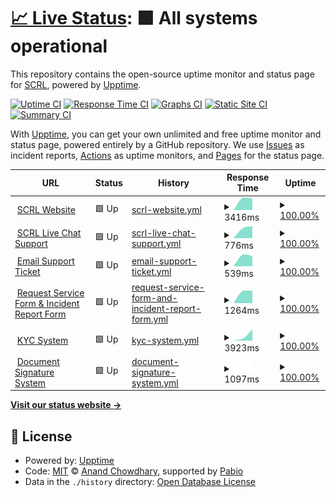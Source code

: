 # [📈 Live Status](https://status.scrl.io): <!--live status--> **🟩 All systems operational**

This repository contains the open-source uptime monitor and status page for [SCRL](scrl.io), powered by [Upptime](https://github.com/upptime/upptime).

[![Uptime CI](https://github.com/SECURI-Cybersecurity-Audit-KYC/status/workflows/Uptime%20CI/badge.svg)](https://github.com/SECURI-Cybersecurity-Audit-KYC/status/actions?query=workflow%3A%22Uptime+CI%22)
[![Response Time CI](https://github.com/SECURI-Cybersecurity-Audit-KYC/status/workflows/Response%20Time%20CI/badge.svg)](https://github.com/SECURI-Cybersecurity-Audit-KYC/status/actions?query=workflow%3A%22Response+Time+CI%22)
[![Graphs CI](https://github.com/SECURI-Cybersecurity-Audit-KYC/status/workflows/Graphs%20CI/badge.svg)](https://github.com/SECURI-Cybersecurity-Audit-KYC/status/actions?query=workflow%3A%22Graphs+CI%22)
[![Static Site CI](https://github.com/SECURI-Cybersecurity-Audit-KYC/status/workflows/Static%20Site%20CI/badge.svg)](https://github.com/SECURI-Cybersecurity-Audit-KYC/status/actions?query=workflow%3A%22Static+Site+CI%22)
[![Summary CI](https://github.com/SECURI-Cybersecurity-Audit-KYC/status/workflows/Summary%20CI/badge.svg)](https://github.com/SECURI-Cybersecurity-Audit-KYC/status/actions?query=workflow%3A%22Summary+CI%22)

With [Upptime](https://upptime.js.org), you can get your own unlimited and free uptime monitor and status page, powered entirely by a GitHub repository. We use [Issues](https://github.com/SECURI-Cybersecurity-Audit-KYC/status/issues) as incident reports, [Actions](https://github.com/SECURI-Cybersecurity-Audit-KYC/status/actions) as uptime monitors, and [Pages](https://status.scrl.io) for the status page.

<!--start: status pages-->
<!-- This summary is generated by Upptime (https://github.com/upptime/upptime) -->
<!-- Do not edit this manually, your changes will be overwritten -->
<!-- prettier-ignore -->
| URL | Status | History | Response Time | Uptime |
| --- | ------ | ------- | ------------- | ------ |
| <img alt="" src="https://icons.duckduckgo.com/ip3/scrl.io.ico" height="13"> [SCRL Website](https://scrl.io) | 🟩 Up | [scrl-website.yml](https://github.com/SECURI-Cybersecurity-Audit-KYC/status/commits/HEAD/history/scrl-website.yml) | <details><summary><img alt="Response time graph" src="./graphs/scrl-website/response-time-week.png" height="20"> 3416ms</summary><br><a href="https://status.scrl.io/history/scrl-website"><img alt="Response time 3416" src="https://img.shields.io/endpoint?url=https%3A%2F%2Fraw.githubusercontent.com%2FSECURI-Cybersecurity-Audit-KYC%2Fstatus%2FHEAD%2Fapi%2Fscrl-website%2Fresponse-time.json"></a><br><a href="https://status.scrl.io/history/scrl-website"><img alt="24-hour response time 3556" src="https://img.shields.io/endpoint?url=https%3A%2F%2Fraw.githubusercontent.com%2FSECURI-Cybersecurity-Audit-KYC%2Fstatus%2FHEAD%2Fapi%2Fscrl-website%2Fresponse-time-day.json"></a><br><a href="https://status.scrl.io/history/scrl-website"><img alt="7-day response time 3416" src="https://img.shields.io/endpoint?url=https%3A%2F%2Fraw.githubusercontent.com%2FSECURI-Cybersecurity-Audit-KYC%2Fstatus%2FHEAD%2Fapi%2Fscrl-website%2Fresponse-time-week.json"></a><br><a href="https://status.scrl.io/history/scrl-website"><img alt="30-day response time 3416" src="https://img.shields.io/endpoint?url=https%3A%2F%2Fraw.githubusercontent.com%2FSECURI-Cybersecurity-Audit-KYC%2Fstatus%2FHEAD%2Fapi%2Fscrl-website%2Fresponse-time-month.json"></a><br><a href="https://status.scrl.io/history/scrl-website"><img alt="1-year response time 3416" src="https://img.shields.io/endpoint?url=https%3A%2F%2Fraw.githubusercontent.com%2FSECURI-Cybersecurity-Audit-KYC%2Fstatus%2FHEAD%2Fapi%2Fscrl-website%2Fresponse-time-year.json"></a></details> | <details><summary><a href="https://status.scrl.io/history/scrl-website">100.00%</a></summary><a href="https://status.scrl.io/history/scrl-website"><img alt="All-time uptime 100.00%" src="https://img.shields.io/endpoint?url=https%3A%2F%2Fraw.githubusercontent.com%2FSECURI-Cybersecurity-Audit-KYC%2Fstatus%2FHEAD%2Fapi%2Fscrl-website%2Fuptime.json"></a><br><a href="https://status.scrl.io/history/scrl-website"><img alt="24-hour uptime 100.00%" src="https://img.shields.io/endpoint?url=https%3A%2F%2Fraw.githubusercontent.com%2FSECURI-Cybersecurity-Audit-KYC%2Fstatus%2FHEAD%2Fapi%2Fscrl-website%2Fuptime-day.json"></a><br><a href="https://status.scrl.io/history/scrl-website"><img alt="7-day uptime 100.00%" src="https://img.shields.io/endpoint?url=https%3A%2F%2Fraw.githubusercontent.com%2FSECURI-Cybersecurity-Audit-KYC%2Fstatus%2FHEAD%2Fapi%2Fscrl-website%2Fuptime-week.json"></a><br><a href="https://status.scrl.io/history/scrl-website"><img alt="30-day uptime 100.00%" src="https://img.shields.io/endpoint?url=https%3A%2F%2Fraw.githubusercontent.com%2FSECURI-Cybersecurity-Audit-KYC%2Fstatus%2FHEAD%2Fapi%2Fscrl-website%2Fuptime-month.json"></a><br><a href="https://status.scrl.io/history/scrl-website"><img alt="1-year uptime 100.00%" src="https://img.shields.io/endpoint?url=https%3A%2F%2Fraw.githubusercontent.com%2FSECURI-Cybersecurity-Audit-KYC%2Fstatus%2FHEAD%2Fapi%2Fscrl-website%2Fuptime-year.json"></a></details>
| <img alt="" src="https://icons.duckduckgo.com/ip3/chat.scrl.io.ico" height="13"> [SCRL Live Chat Support](https://chat.scrl.io) | 🟩 Up | [scrl-live-chat-support.yml](https://github.com/SECURI-Cybersecurity-Audit-KYC/status/commits/HEAD/history/scrl-live-chat-support.yml) | <details><summary><img alt="Response time graph" src="./graphs/scrl-live-chat-support/response-time-week.png" height="20"> 776ms</summary><br><a href="https://status.scrl.io/history/scrl-live-chat-support"><img alt="Response time 776" src="https://img.shields.io/endpoint?url=https%3A%2F%2Fraw.githubusercontent.com%2FSECURI-Cybersecurity-Audit-KYC%2Fstatus%2FHEAD%2Fapi%2Fscrl-live-chat-support%2Fresponse-time.json"></a><br><a href="https://status.scrl.io/history/scrl-live-chat-support"><img alt="24-hour response time 929" src="https://img.shields.io/endpoint?url=https%3A%2F%2Fraw.githubusercontent.com%2FSECURI-Cybersecurity-Audit-KYC%2Fstatus%2FHEAD%2Fapi%2Fscrl-live-chat-support%2Fresponse-time-day.json"></a><br><a href="https://status.scrl.io/history/scrl-live-chat-support"><img alt="7-day response time 776" src="https://img.shields.io/endpoint?url=https%3A%2F%2Fraw.githubusercontent.com%2FSECURI-Cybersecurity-Audit-KYC%2Fstatus%2FHEAD%2Fapi%2Fscrl-live-chat-support%2Fresponse-time-week.json"></a><br><a href="https://status.scrl.io/history/scrl-live-chat-support"><img alt="30-day response time 776" src="https://img.shields.io/endpoint?url=https%3A%2F%2Fraw.githubusercontent.com%2FSECURI-Cybersecurity-Audit-KYC%2Fstatus%2FHEAD%2Fapi%2Fscrl-live-chat-support%2Fresponse-time-month.json"></a><br><a href="https://status.scrl.io/history/scrl-live-chat-support"><img alt="1-year response time 776" src="https://img.shields.io/endpoint?url=https%3A%2F%2Fraw.githubusercontent.com%2FSECURI-Cybersecurity-Audit-KYC%2Fstatus%2FHEAD%2Fapi%2Fscrl-live-chat-support%2Fresponse-time-year.json"></a></details> | <details><summary><a href="https://status.scrl.io/history/scrl-live-chat-support">100.00%</a></summary><a href="https://status.scrl.io/history/scrl-live-chat-support"><img alt="All-time uptime 100.00%" src="https://img.shields.io/endpoint?url=https%3A%2F%2Fraw.githubusercontent.com%2FSECURI-Cybersecurity-Audit-KYC%2Fstatus%2FHEAD%2Fapi%2Fscrl-live-chat-support%2Fuptime.json"></a><br><a href="https://status.scrl.io/history/scrl-live-chat-support"><img alt="24-hour uptime 100.00%" src="https://img.shields.io/endpoint?url=https%3A%2F%2Fraw.githubusercontent.com%2FSECURI-Cybersecurity-Audit-KYC%2Fstatus%2FHEAD%2Fapi%2Fscrl-live-chat-support%2Fuptime-day.json"></a><br><a href="https://status.scrl.io/history/scrl-live-chat-support"><img alt="7-day uptime 100.00%" src="https://img.shields.io/endpoint?url=https%3A%2F%2Fraw.githubusercontent.com%2FSECURI-Cybersecurity-Audit-KYC%2Fstatus%2FHEAD%2Fapi%2Fscrl-live-chat-support%2Fuptime-week.json"></a><br><a href="https://status.scrl.io/history/scrl-live-chat-support"><img alt="30-day uptime 100.00%" src="https://img.shields.io/endpoint?url=https%3A%2F%2Fraw.githubusercontent.com%2FSECURI-Cybersecurity-Audit-KYC%2Fstatus%2FHEAD%2Fapi%2Fscrl-live-chat-support%2Fuptime-month.json"></a><br><a href="https://status.scrl.io/history/scrl-live-chat-support"><img alt="1-year uptime 100.00%" src="https://img.shields.io/endpoint?url=https%3A%2F%2Fraw.githubusercontent.com%2FSECURI-Cybersecurity-Audit-KYC%2Fstatus%2FHEAD%2Fapi%2Fscrl-live-chat-support%2Fuptime-year.json"></a></details>
| <img alt="" src="https://icons.duckduckgo.com/ip3/support.scrl.io.ico" height="13"> [Email Support Ticket](https://support.scrl.io) | 🟩 Up | [email-support-ticket.yml](https://github.com/SECURI-Cybersecurity-Audit-KYC/status/commits/HEAD/history/email-support-ticket.yml) | <details><summary><img alt="Response time graph" src="./graphs/email-support-ticket/response-time-week.png" height="20"> 539ms</summary><br><a href="https://status.scrl.io/history/email-support-ticket"><img alt="Response time 539" src="https://img.shields.io/endpoint?url=https%3A%2F%2Fraw.githubusercontent.com%2FSECURI-Cybersecurity-Audit-KYC%2Fstatus%2FHEAD%2Fapi%2Femail-support-ticket%2Fresponse-time.json"></a><br><a href="https://status.scrl.io/history/email-support-ticket"><img alt="24-hour response time 748" src="https://img.shields.io/endpoint?url=https%3A%2F%2Fraw.githubusercontent.com%2FSECURI-Cybersecurity-Audit-KYC%2Fstatus%2FHEAD%2Fapi%2Femail-support-ticket%2Fresponse-time-day.json"></a><br><a href="https://status.scrl.io/history/email-support-ticket"><img alt="7-day response time 539" src="https://img.shields.io/endpoint?url=https%3A%2F%2Fraw.githubusercontent.com%2FSECURI-Cybersecurity-Audit-KYC%2Fstatus%2FHEAD%2Fapi%2Femail-support-ticket%2Fresponse-time-week.json"></a><br><a href="https://status.scrl.io/history/email-support-ticket"><img alt="30-day response time 539" src="https://img.shields.io/endpoint?url=https%3A%2F%2Fraw.githubusercontent.com%2FSECURI-Cybersecurity-Audit-KYC%2Fstatus%2FHEAD%2Fapi%2Femail-support-ticket%2Fresponse-time-month.json"></a><br><a href="https://status.scrl.io/history/email-support-ticket"><img alt="1-year response time 539" src="https://img.shields.io/endpoint?url=https%3A%2F%2Fraw.githubusercontent.com%2FSECURI-Cybersecurity-Audit-KYC%2Fstatus%2FHEAD%2Fapi%2Femail-support-ticket%2Fresponse-time-year.json"></a></details> | <details><summary><a href="https://status.scrl.io/history/email-support-ticket">100.00%</a></summary><a href="https://status.scrl.io/history/email-support-ticket"><img alt="All-time uptime 100.00%" src="https://img.shields.io/endpoint?url=https%3A%2F%2Fraw.githubusercontent.com%2FSECURI-Cybersecurity-Audit-KYC%2Fstatus%2FHEAD%2Fapi%2Femail-support-ticket%2Fuptime.json"></a><br><a href="https://status.scrl.io/history/email-support-ticket"><img alt="24-hour uptime 100.00%" src="https://img.shields.io/endpoint?url=https%3A%2F%2Fraw.githubusercontent.com%2FSECURI-Cybersecurity-Audit-KYC%2Fstatus%2FHEAD%2Fapi%2Femail-support-ticket%2Fuptime-day.json"></a><br><a href="https://status.scrl.io/history/email-support-ticket"><img alt="7-day uptime 100.00%" src="https://img.shields.io/endpoint?url=https%3A%2F%2Fraw.githubusercontent.com%2FSECURI-Cybersecurity-Audit-KYC%2Fstatus%2FHEAD%2Fapi%2Femail-support-ticket%2Fuptime-week.json"></a><br><a href="https://status.scrl.io/history/email-support-ticket"><img alt="30-day uptime 100.00%" src="https://img.shields.io/endpoint?url=https%3A%2F%2Fraw.githubusercontent.com%2FSECURI-Cybersecurity-Audit-KYC%2Fstatus%2FHEAD%2Fapi%2Femail-support-ticket%2Fuptime-month.json"></a><br><a href="https://status.scrl.io/history/email-support-ticket"><img alt="1-year uptime 100.00%" src="https://img.shields.io/endpoint?url=https%3A%2F%2Fraw.githubusercontent.com%2FSECURI-Cybersecurity-Audit-KYC%2Fstatus%2FHEAD%2Fapi%2Femail-support-ticket%2Fuptime-year.json"></a></details>
| <img alt="" src="https://icons.duckduckgo.com/ip3/survey.scrl.io.ico" height="13"> [Request Service Form & Incident Report Form](https://survey.scrl.io) | 🟩 Up | [request-service-form-and-incident-report-form.yml](https://github.com/SECURI-Cybersecurity-Audit-KYC/status/commits/HEAD/history/request-service-form-and-incident-report-form.yml) | <details><summary><img alt="Response time graph" src="./graphs/request-service-form-and-incident-report-form/response-time-week.png" height="20"> 1264ms</summary><br><a href="https://status.scrl.io/history/request-service-form-and-incident-report-form"><img alt="Response time 1264" src="https://img.shields.io/endpoint?url=https%3A%2F%2Fraw.githubusercontent.com%2FSECURI-Cybersecurity-Audit-KYC%2Fstatus%2FHEAD%2Fapi%2Frequest-service-form-and-incident-report-form%2Fresponse-time.json"></a><br><a href="https://status.scrl.io/history/request-service-form-and-incident-report-form"><img alt="24-hour response time 1404" src="https://img.shields.io/endpoint?url=https%3A%2F%2Fraw.githubusercontent.com%2FSECURI-Cybersecurity-Audit-KYC%2Fstatus%2FHEAD%2Fapi%2Frequest-service-form-and-incident-report-form%2Fresponse-time-day.json"></a><br><a href="https://status.scrl.io/history/request-service-form-and-incident-report-form"><img alt="7-day response time 1264" src="https://img.shields.io/endpoint?url=https%3A%2F%2Fraw.githubusercontent.com%2FSECURI-Cybersecurity-Audit-KYC%2Fstatus%2FHEAD%2Fapi%2Frequest-service-form-and-incident-report-form%2Fresponse-time-week.json"></a><br><a href="https://status.scrl.io/history/request-service-form-and-incident-report-form"><img alt="30-day response time 1264" src="https://img.shields.io/endpoint?url=https%3A%2F%2Fraw.githubusercontent.com%2FSECURI-Cybersecurity-Audit-KYC%2Fstatus%2FHEAD%2Fapi%2Frequest-service-form-and-incident-report-form%2Fresponse-time-month.json"></a><br><a href="https://status.scrl.io/history/request-service-form-and-incident-report-form"><img alt="1-year response time 1264" src="https://img.shields.io/endpoint?url=https%3A%2F%2Fraw.githubusercontent.com%2FSECURI-Cybersecurity-Audit-KYC%2Fstatus%2FHEAD%2Fapi%2Frequest-service-form-and-incident-report-form%2Fresponse-time-year.json"></a></details> | <details><summary><a href="https://status.scrl.io/history/request-service-form-and-incident-report-form">100.00%</a></summary><a href="https://status.scrl.io/history/request-service-form-and-incident-report-form"><img alt="All-time uptime 100.00%" src="https://img.shields.io/endpoint?url=https%3A%2F%2Fraw.githubusercontent.com%2FSECURI-Cybersecurity-Audit-KYC%2Fstatus%2FHEAD%2Fapi%2Frequest-service-form-and-incident-report-form%2Fuptime.json"></a><br><a href="https://status.scrl.io/history/request-service-form-and-incident-report-form"><img alt="24-hour uptime 100.00%" src="https://img.shields.io/endpoint?url=https%3A%2F%2Fraw.githubusercontent.com%2FSECURI-Cybersecurity-Audit-KYC%2Fstatus%2FHEAD%2Fapi%2Frequest-service-form-and-incident-report-form%2Fuptime-day.json"></a><br><a href="https://status.scrl.io/history/request-service-form-and-incident-report-form"><img alt="7-day uptime 100.00%" src="https://img.shields.io/endpoint?url=https%3A%2F%2Fraw.githubusercontent.com%2FSECURI-Cybersecurity-Audit-KYC%2Fstatus%2FHEAD%2Fapi%2Frequest-service-form-and-incident-report-form%2Fuptime-week.json"></a><br><a href="https://status.scrl.io/history/request-service-form-and-incident-report-form"><img alt="30-day uptime 100.00%" src="https://img.shields.io/endpoint?url=https%3A%2F%2Fraw.githubusercontent.com%2FSECURI-Cybersecurity-Audit-KYC%2Fstatus%2FHEAD%2Fapi%2Frequest-service-form-and-incident-report-form%2Fuptime-month.json"></a><br><a href="https://status.scrl.io/history/request-service-form-and-incident-report-form"><img alt="1-year uptime 100.00%" src="https://img.shields.io/endpoint?url=https%3A%2F%2Fraw.githubusercontent.com%2FSECURI-Cybersecurity-Audit-KYC%2Fstatus%2FHEAD%2Fapi%2Frequest-service-form-and-incident-report-form%2Fuptime-year.json"></a></details>
| <img alt="" src="https://icons.duckduckgo.com/ip3/kyc.scrl.io.ico" height="13"> [KYC System](https://kyc.scrl.io) | 🟩 Up | [kyc-system.yml](https://github.com/SECURI-Cybersecurity-Audit-KYC/status/commits/HEAD/history/kyc-system.yml) | <details><summary><img alt="Response time graph" src="./graphs/kyc-system/response-time-week.png" height="20"> 3923ms</summary><br><a href="https://status.scrl.io/history/kyc-system"><img alt="Response time 3923" src="https://img.shields.io/endpoint?url=https%3A%2F%2Fraw.githubusercontent.com%2FSECURI-Cybersecurity-Audit-KYC%2Fstatus%2FHEAD%2Fapi%2Fkyc-system%2Fresponse-time.json"></a><br><a href="https://status.scrl.io/history/kyc-system"><img alt="24-hour response time 5416" src="https://img.shields.io/endpoint?url=https%3A%2F%2Fraw.githubusercontent.com%2FSECURI-Cybersecurity-Audit-KYC%2Fstatus%2FHEAD%2Fapi%2Fkyc-system%2Fresponse-time-day.json"></a><br><a href="https://status.scrl.io/history/kyc-system"><img alt="7-day response time 3923" src="https://img.shields.io/endpoint?url=https%3A%2F%2Fraw.githubusercontent.com%2FSECURI-Cybersecurity-Audit-KYC%2Fstatus%2FHEAD%2Fapi%2Fkyc-system%2Fresponse-time-week.json"></a><br><a href="https://status.scrl.io/history/kyc-system"><img alt="30-day response time 3923" src="https://img.shields.io/endpoint?url=https%3A%2F%2Fraw.githubusercontent.com%2FSECURI-Cybersecurity-Audit-KYC%2Fstatus%2FHEAD%2Fapi%2Fkyc-system%2Fresponse-time-month.json"></a><br><a href="https://status.scrl.io/history/kyc-system"><img alt="1-year response time 3923" src="https://img.shields.io/endpoint?url=https%3A%2F%2Fraw.githubusercontent.com%2FSECURI-Cybersecurity-Audit-KYC%2Fstatus%2FHEAD%2Fapi%2Fkyc-system%2Fresponse-time-year.json"></a></details> | <details><summary><a href="https://status.scrl.io/history/kyc-system">100.00%</a></summary><a href="https://status.scrl.io/history/kyc-system"><img alt="All-time uptime 100.00%" src="https://img.shields.io/endpoint?url=https%3A%2F%2Fraw.githubusercontent.com%2FSECURI-Cybersecurity-Audit-KYC%2Fstatus%2FHEAD%2Fapi%2Fkyc-system%2Fuptime.json"></a><br><a href="https://status.scrl.io/history/kyc-system"><img alt="24-hour uptime 100.00%" src="https://img.shields.io/endpoint?url=https%3A%2F%2Fraw.githubusercontent.com%2FSECURI-Cybersecurity-Audit-KYC%2Fstatus%2FHEAD%2Fapi%2Fkyc-system%2Fuptime-day.json"></a><br><a href="https://status.scrl.io/history/kyc-system"><img alt="7-day uptime 100.00%" src="https://img.shields.io/endpoint?url=https%3A%2F%2Fraw.githubusercontent.com%2FSECURI-Cybersecurity-Audit-KYC%2Fstatus%2FHEAD%2Fapi%2Fkyc-system%2Fuptime-week.json"></a><br><a href="https://status.scrl.io/history/kyc-system"><img alt="30-day uptime 100.00%" src="https://img.shields.io/endpoint?url=https%3A%2F%2Fraw.githubusercontent.com%2FSECURI-Cybersecurity-Audit-KYC%2Fstatus%2FHEAD%2Fapi%2Fkyc-system%2Fuptime-month.json"></a><br><a href="https://status.scrl.io/history/kyc-system"><img alt="1-year uptime 100.00%" src="https://img.shields.io/endpoint?url=https%3A%2F%2Fraw.githubusercontent.com%2FSECURI-Cybersecurity-Audit-KYC%2Fstatus%2FHEAD%2Fapi%2Fkyc-system%2Fuptime-year.json"></a></details>
| <img alt="" src="https://icons.duckduckgo.com/ip3/signdoc.scrl.io.ico" height="13"> [Document Signature System](https://signdoc.scrl.io) | 🟩 Up | [document-signature-system.yml](https://github.com/SECURI-Cybersecurity-Audit-KYC/status/commits/HEAD/history/document-signature-system.yml) | <details><summary><img alt="Response time graph" src="./graphs/document-signature-system/response-time-week.png" height="20"> 1097ms</summary><br><a href="https://status.scrl.io/history/document-signature-system"><img alt="Response time 1097" src="https://img.shields.io/endpoint?url=https%3A%2F%2Fraw.githubusercontent.com%2FSECURI-Cybersecurity-Audit-KYC%2Fstatus%2FHEAD%2Fapi%2Fdocument-signature-system%2Fresponse-time.json"></a><br><a href="https://status.scrl.io/history/document-signature-system"><img alt="24-hour response time 1097" src="https://img.shields.io/endpoint?url=https%3A%2F%2Fraw.githubusercontent.com%2FSECURI-Cybersecurity-Audit-KYC%2Fstatus%2FHEAD%2Fapi%2Fdocument-signature-system%2Fresponse-time-day.json"></a><br><a href="https://status.scrl.io/history/document-signature-system"><img alt="7-day response time 1097" src="https://img.shields.io/endpoint?url=https%3A%2F%2Fraw.githubusercontent.com%2FSECURI-Cybersecurity-Audit-KYC%2Fstatus%2FHEAD%2Fapi%2Fdocument-signature-system%2Fresponse-time-week.json"></a><br><a href="https://status.scrl.io/history/document-signature-system"><img alt="30-day response time 1097" src="https://img.shields.io/endpoint?url=https%3A%2F%2Fraw.githubusercontent.com%2FSECURI-Cybersecurity-Audit-KYC%2Fstatus%2FHEAD%2Fapi%2Fdocument-signature-system%2Fresponse-time-month.json"></a><br><a href="https://status.scrl.io/history/document-signature-system"><img alt="1-year response time 1097" src="https://img.shields.io/endpoint?url=https%3A%2F%2Fraw.githubusercontent.com%2FSECURI-Cybersecurity-Audit-KYC%2Fstatus%2FHEAD%2Fapi%2Fdocument-signature-system%2Fresponse-time-year.json"></a></details> | <details><summary><a href="https://status.scrl.io/history/document-signature-system">100.00%</a></summary><a href="https://status.scrl.io/history/document-signature-system"><img alt="All-time uptime 100.00%" src="https://img.shields.io/endpoint?url=https%3A%2F%2Fraw.githubusercontent.com%2FSECURI-Cybersecurity-Audit-KYC%2Fstatus%2FHEAD%2Fapi%2Fdocument-signature-system%2Fuptime.json"></a><br><a href="https://status.scrl.io/history/document-signature-system"><img alt="24-hour uptime 100.00%" src="https://img.shields.io/endpoint?url=https%3A%2F%2Fraw.githubusercontent.com%2FSECURI-Cybersecurity-Audit-KYC%2Fstatus%2FHEAD%2Fapi%2Fdocument-signature-system%2Fuptime-day.json"></a><br><a href="https://status.scrl.io/history/document-signature-system"><img alt="7-day uptime 100.00%" src="https://img.shields.io/endpoint?url=https%3A%2F%2Fraw.githubusercontent.com%2FSECURI-Cybersecurity-Audit-KYC%2Fstatus%2FHEAD%2Fapi%2Fdocument-signature-system%2Fuptime-week.json"></a><br><a href="https://status.scrl.io/history/document-signature-system"><img alt="30-day uptime 100.00%" src="https://img.shields.io/endpoint?url=https%3A%2F%2Fraw.githubusercontent.com%2FSECURI-Cybersecurity-Audit-KYC%2Fstatus%2FHEAD%2Fapi%2Fdocument-signature-system%2Fuptime-month.json"></a><br><a href="https://status.scrl.io/history/document-signature-system"><img alt="1-year uptime 100.00%" src="https://img.shields.io/endpoint?url=https%3A%2F%2Fraw.githubusercontent.com%2FSECURI-Cybersecurity-Audit-KYC%2Fstatus%2FHEAD%2Fapi%2Fdocument-signature-system%2Fuptime-year.json"></a></details>

<!--end: status pages-->

[**Visit our status website →**](https://status.scrl.io)

## 📄 License

- Powered by: [Upptime](https://github.com/upptime/upptime)
- Code: [MIT](./LICENSE) © [Anand Chowdhary](https://anandchowdhary.com), supported by [Pabio](https://pabio.com)
- Data in the `./history` directory: [Open Database License](https://opendatacommons.org/licenses/odbl/1-0/)
